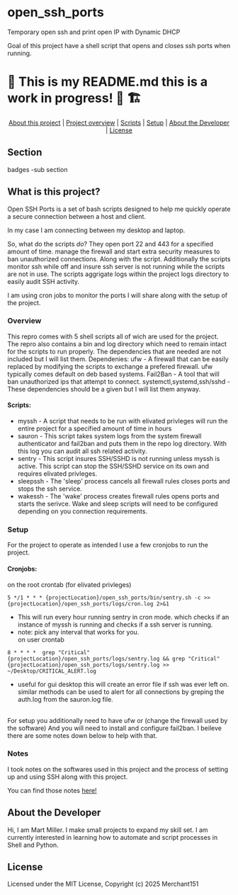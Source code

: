 # open_ssh_ports
Temporary open ssh and print open IP with Dynamic DHCP

Goal of this project have a shell script that opens and closes ssh ports when running. 


# 🚧 This is my README.md this is a work in progress! 🦺 🏗️


<div align="center">
    <a href="https://github.com/Merchant151/open_ssh_ports/blob/master/README.md#what-is-this-project">About this project</a> |
    <a href="https://github.com/Merchant151/open_ssh_ports/blob/master/README.md#Overview">Project overview</a> |
    <a href="https://github.com/Merchant151/open_ssh_ports/blob/master/README.md#scripts">Scripts</a> |
    <a href="https://github.com/Merchant151/open_ssh_ports/blob/master/README.md#setup">Setup</a> |
    <a href="https://github.com/Merchant151/open_ssh_ports/blob/master/README.md#About-the-Developer">About the Developer</a> |
    <a href="https://github.com/Merchant151/open_ssh_ports/blob/master/README.md#License">License</a>
</div>

## Section
badges -sub section
## What is this project?
Open SSH Ports is a set of bash scripts designed to help me quickly operate a secure connection between a host and client.

In my case I am connecting between my desktop and laptop.

So, what do the scripts *do*? They open port 22 and 443 for a specified amount of time. manage the firewall and start extra security measures to ban unauthorized connections. 
Along with the script. Additionally the scripts monitor ssh while off and insure ssh server is not running while the scripts are not in use. The scripts aggrigate logs within the project logs directory to easily audit SSH activity. 

I am using cron jobs to monitor the ports I will share along with the setup of the project. 

### Overview

This repro comes with 5 shell scripts all of wich are used for the project. The repro also contains a bin and log directory which need to remain intact for the scripts to run properly. The dependencies that are needed are not included but I will list them.
Dependenies:
ufw - A firewall that can be easily replaced by modifying the scripts to exchange a prefered firewall. ufw typically comes default on deb based systems. 
Fail2Ban - A tool that will ban unauthorized ips that attempt to connect. 
systemctl,systemd,ssh/sshd - These dependencies should be a given but I will list them anyway.

#### Scripts: 

- myssh - A script that needs to be run with elivated privleges will run the entire project for a specified amount of time in hours
- sauron - This script takes system logs from the system firewall authenticator and fail2ban and puts them in the repo log directory. With this log you can audit all ssh related activity.
- sentry - This script insures SSH/SSHD is not running unless myssh is active. This script can stop the SSH/SSHD service on its own and requires elivated privleges.  
- sleepssh - The 'sleep' process cancels all firewall rules closes ports and stops the ssh service.    
- wakessh - The 'wake' process creates firewall rules opens ports and starts the serivce. Wake and sleep scripts will need to be configured depending on you connection requirements.

### Setup

For the project to operate as intended I use a few cronjobs to run the project.
#### Cronjobs: 
on the root crontab (for elivated privleges)
```
5 */1 * * * {projectLocation}/open_ssh_ports/bin/sentry.sh -c >> {projectLocation}/open_ssh_ports/logs/cron.log 2>&1
```
- This will run every hour running sentry in cron mode. which checks if an instance of myssh is running and checks if a ssh server is running.
- note: pick any interval that works for you.
<br> on user crontab
```
8 * * * *  grep "Critical" {projectLocation}/open_ssh_ports/logs/sentry.log && grep "Critical" {projectLocation}/open_ssh_ports/logs/sentry.log >> ~/Desktop/CRITICAL_ALERT.log
```
  - useful for gui desktop this will create an error file if ssh was ever left on. similar methods can be used to alert for all connections by greping the auth.log from the sauron.log file.

<br>For setup you additionally need to have ufw or (change the firewall used by the software) And you will need to install and configure fail2ban. I beileve there are some notes down below to help with that. 

### Notes
I took notes on the softwares used in this project and the process of setting up and using SSH along with this project. 

You can find those notes [here!](https://github.com/Merchant151/open_ssh_ports/blob/master/notes.md)

## About the Developer 
Hi, I am Mart Miller. I make small projects to expand my skill set. I am currently interested in learning how to automate and script processes in Shell and Python. 

## License 
Licensed under the MIT License, Copyright (c) 2025 Merchant151

